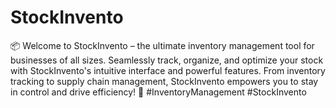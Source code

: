 # StockInvento

📦 Welcome to StockInvento – the ultimate inventory management tool for businesses of all sizes. Seamlessly track, organize, and optimize your stock with StockInvento's intuitive interface and powerful features. From inventory tracking to supply chain management, StockInvento empowers you to stay in control and drive efficiency!
💼 #InventoryManagement #StockInvento
